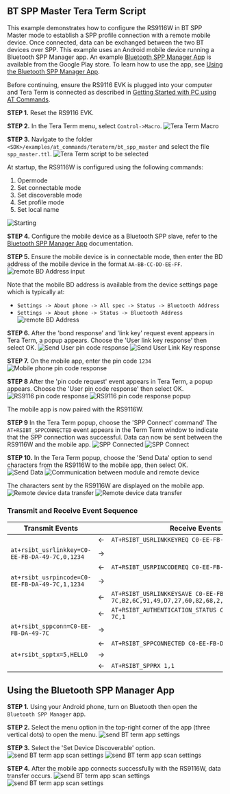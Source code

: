 ## BT SPP Master Tera Term Script
This example demonstrates how to configure the RS9116W in BT SPP Master mode to establish a SPP profile connection with a remote mobile device. Once connected, data can be exchanged between the two BT devices over SPP. This example uses an Android mobile device running a Bluetooth SPP Manager app. An example [Bluetooth SPP Manager App](https://play.google.com/store/apps/details?id=at.rtcmanager) is available from the Google Play store. To learn how to use the app, see [Using the Bluetooth SPP Manager App](#using-the-bluetooth-spp-manager-app). 

Before continuing, ensure the RS9116 EVK is plugged into your computer and Tera Term is connected as described in [Getting Started with PC using AT Commands](http://docs.silabs.com/rs9116-wiseconnect/latest/wifibt-wc-getting-started-with-pc/). 

**STEP 1.** Reset the RS9116 EVK.

**STEP 2.** In the Tera Term menu, select `Control->Macro`.
![Tera Term Macro](./resources/tera-term-macro.png)
	
**STEP 3.** Navigate to the folder `<SDK>/examples/at_commands/teraterm/bt_spp_master` and select the file `spp_master.ttl`.
![Tera Term script to be selected](./resources/tera-term-scripts-spp-master.png)

At startup, the RS9116W is configured using the following commands:
  1. Opermode
  2. Set connectable mode
  3. Set discoverable mode
  4. Set profile mode
  5. Set local name

![Starting ](./resources/first-one.png)

**STEP 4.** Configure the mobile device as a Bluetooth SPP slave, refer to the [Bluetooth SPP Manager App](https://play.google.com/store/apps/details?id=at.rtcmanager) documentation.

**STEP 5.** Ensure the mobile device is in connectable mode, then enter the BD address of the mobile device in the format `AA-BB-CC-DD-EE-FF`.
![remote BD Address input](./resources/address-entering-2.png)

Note that the mobile BD address is available from the device settings page which is typically at:
  - `Settings -> About phone -> All spec -> Status -> Bluetooth Address`
  - `Settings -> About phone -> Status -> Bluetooth Address`
  ![remote BD Address](./resources/bluetooth-mac.png)

**STEP 6.** After the 'bond response' and 'link key' request event appears in Tera Term, a popup appears. Choose the 'User link key response' then select OK.
![Send User pin code response](./resources/linkkey-3.png)
![Send User Link Key response](./resources/linkkey-pop-up-4.png)

**STEP 7.** On the mobile app, enter the pin code `1234`
![Mobile phone pin code response](./resources/pincode-in-mobile.png)

**STEP 8** After the 'pin code request' event appears in Tera Term, a popup appears. Choose the 'User pin code response' then select OK.
![RS9116 pin code response](./resources/pincode-5.png)
![RS9116 pin code response popup](./resources/pincode-pop-up-6.png)

The mobile app is now paired with the RS9116W.

**STEP 9** In the Tera Term popup, choose the 'SPP Connect' command' The `AT+RSIBT_SPPCONNECTED` event appears in the Term Term window to indicate that the SPP connection was successful. Data can now be sent between the RS9116W and the mobile app.
![SPP Connected](./resources/spp-connect-7.png)
![SPP Connect](./resources/spp-connected-8.png)

**STEP 10.** In the Tera Term popup, choose the 'Send Data' option to send characters from the RS9116W to the mobile app, then select OK. 
![Send Data](./resources/send-data-9.png)
![Communication between module and remote device](././spp-master/resources/send-receive-data-9.png)

The characters sent by the RS9116W are displayed on the mobile app. 
![Remote device data transfer](./resources/data-tx.png)
![Remote device data transfer](./resources/data-tx-rx.png)

### Transmit and Receive Event Sequence

| Transmit Events                                |   | Receive Events                                |
| ---------------------------------------------- | - | ---------------------------------------- |
|                                                | ← | `AT+RSIBT_USRLINKKEYREQ C0-EE-FB-DA-49-7C` |
| `at+rsibt_usrlinkkey=C0-EE-FB-DA-49-7C,0,1234` | → |                                          |
|                                                | ← | `AT+RSIBT_USRPINCODEREQ C0-EE-FB-DA-49-7C` |
| `at+rsibt_usrpincode=C0-EE-FB-DA-49-7C,1,1234` | → |                                          |
|                                                | ← | `AT+RSIBT_USRLINKKEYSAVE C0-EE-FB-DA-49-7C,B2,6C,91,49,D7,27,60,82,68,2,78,2,60,78,F8,AE` |
|                                                | ← | `AT+RSIBT_AUTHENTICATION_STATUS C0-EE-FB-DA-49-7C,1` |
| `at+rsibt_sppconn=C0-EE-FB-DA-49-7C`           | → |                                          |
|                                                | ← | `AT+RSIBT_SPPCONNECTED C0-EE-FB-DA-49-7C`  |
| `at+rsibt_spptx=5,HELLO`                       | → |                                          |
|                                                | ← | `AT+RSIBT_SPPRX 1,1`                       |

## Using the Bluetooth SPP Manager App

**STEP 1.** Using your Android phone, turn on Bluetooth then open the `Bluetooth SPP Manager` app.
 
**STEP 2.** Select the menu option in the top-right corner of the app (three vertical dots) to open the menu.
 ![send BT term app settings](./resources/mobile-app.png)

**STEP 3.** Select the 'Set Device Discoverable' option.
 ![send BT term app scan settings](./resources/discover-enable.png)
 ![send BT term app scan settings](./resources/discover-enable-allow.png)
 
**STEP 4.** After the mobile app connects successfully with the RS9116W, data transfer occurs.
 ![send BT term app scan settings](./resources/data-tx.png)
 ![send BT term app scan settings](./resources/data-tx-rx.png)
 